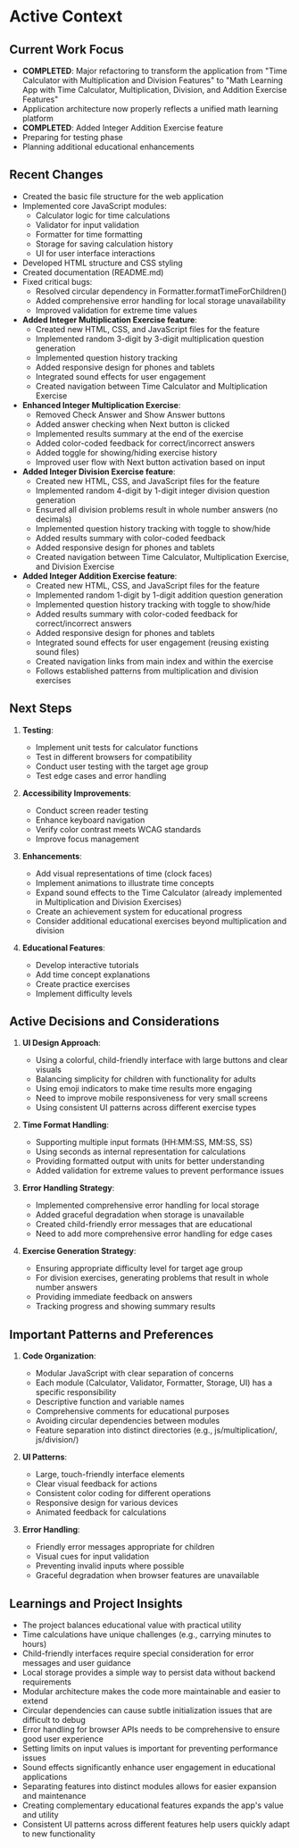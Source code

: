 # Active Context

## Current Work Focus
- **COMPLETED**: Major refactoring to transform the application from "Time Calculator with Multiplication and Division Features" to "Math Learning App with Time Calculator, Multiplication, Division, and Addition Exercise Features"
- Application architecture now properly reflects a unified math learning platform
- **COMPLETED**: Added Integer Addition Exercise feature
- Preparing for testing phase
- Planning additional educational enhancements

## Recent Changes
- Created the basic file structure for the web application
- Implemented core JavaScript modules:
  - Calculator logic for time calculations
  - Validator for input validation
  - Formatter for time formatting
  - Storage for saving calculation history
  - UI for user interface interactions
- Developed HTML structure and CSS styling
- Created documentation (README.md)
- Fixed critical bugs:
  - Resolved circular dependency in Formatter.formatTimeForChildren()
  - Added comprehensive error handling for local storage unavailability
  - Improved validation for extreme time values
- **Added Integer Multiplication Exercise feature**:
  - Created new HTML, CSS, and JavaScript files for the feature
  - Implemented random 3-digit by 3-digit multiplication question generation
  - Implemented question history tracking
  - Added responsive design for phones and tablets
  - Integrated sound effects for user engagement
  - Created navigation between Time Calculator and Multiplication Exercise
- **Enhanced Integer Multiplication Exercise**:
  - Removed Check Answer and Show Answer buttons
  - Added answer checking when Next button is clicked
  - Implemented results summary at the end of the exercise
  - Added color-coded feedback for correct/incorrect answers
  - Added toggle for showing/hiding exercise history
  - Improved user flow with Next button activation based on input
- **Added Integer Division Exercise feature**:
  - Created new HTML, CSS, and JavaScript files for the feature
  - Implemented random 4-digit by 1-digit integer division question generation
  - Ensured all division problems result in whole number answers (no decimals)
  - Implemented question history tracking with toggle to show/hide
  - Added results summary with color-coded feedback
  - Added responsive design for phones and tablets
  - Created navigation between Time Calculator, Multiplication Exercise, and Division Exercise
- **Added Integer Addition Exercise feature**:
  - Created new HTML, CSS, and JavaScript files for the feature
  - Implemented random 1-digit by 1-digit addition question generation
  - Implemented question history tracking with toggle to show/hide
  - Added results summary with color-coded feedback for correct/incorrect answers
  - Added responsive design for phones and tablets
  - Integrated sound effects for user engagement (reusing existing sound files)
  - Created navigation links from main index and within the exercise
  - Follows established patterns from multiplication and division exercises

## Next Steps
1. **Testing**:
   - Implement unit tests for calculator functions
   - Test in different browsers for compatibility
   - Conduct user testing with the target age group
   - Test edge cases and error handling

2. **Accessibility Improvements**:
   - Conduct screen reader testing
   - Enhance keyboard navigation
   - Verify color contrast meets WCAG standards
   - Improve focus management

3. **Enhancements**:
   - Add visual representations of time (clock faces)
   - Implement animations to illustrate time concepts
   - Expand sound effects to the Time Calculator (already implemented in Multiplication and Division Exercises)
   - Create an achievement system for educational progress
   - Consider additional educational exercises beyond multiplication and division

4. **Educational Features**:
   - Develop interactive tutorials
   - Add time concept explanations
   - Create practice exercises
   - Implement difficulty levels

## Active Decisions and Considerations
1. **UI Design Approach**:
   - Using a colorful, child-friendly interface with large buttons and clear visuals
   - Balancing simplicity for children with functionality for adults
   - Using emoji indicators to make time results more engaging
   - Need to improve mobile responsiveness for very small screens
   - Using consistent UI patterns across different exercise types

2. **Time Format Handling**:
   - Supporting multiple input formats (HH:MM:SS, MM:SS, SS)
   - Using seconds as internal representation for calculations
   - Providing formatted output with units for better understanding
   - Added validation for extreme values to prevent performance issues

3. **Error Handling Strategy**:
   - Implemented comprehensive error handling for local storage
   - Added graceful degradation when storage is unavailable
   - Created child-friendly error messages that are educational
   - Need to add more comprehensive error handling for edge cases

4. **Exercise Generation Strategy**:
   - Ensuring appropriate difficulty level for target age group
   - For division exercises, generating problems that result in whole number answers
   - Providing immediate feedback on answers
   - Tracking progress and showing summary results

## Important Patterns and Preferences
1. **Code Organization**:
   - Modular JavaScript with clear separation of concerns
   - Each module (Calculator, Validator, Formatter, Storage, UI) has a specific responsibility
   - Descriptive function and variable names
   - Comprehensive comments for educational purposes
   - Avoiding circular dependencies between modules
   - Feature separation into distinct directories (e.g., js/multiplication/, js/division/)

2. **UI Patterns**:
   - Large, touch-friendly interface elements
   - Clear visual feedback for actions
   - Consistent color coding for different operations
   - Responsive design for various devices
   - Animated feedback for calculations

3. **Error Handling**:
   - Friendly error messages appropriate for children
   - Visual cues for input validation
   - Preventing invalid inputs where possible
   - Graceful degradation when browser features are unavailable

## Learnings and Project Insights
- The project balances educational value with practical utility
- Time calculations have unique challenges (e.g., carrying minutes to hours)
- Child-friendly interfaces require special consideration for error messages and user guidance
- Local storage provides a simple way to persist data without backend requirements
- Modular architecture makes the code more maintainable and easier to extend
- Circular dependencies can cause subtle initialization issues that are difficult to debug
- Error handling for browser APIs needs to be comprehensive to ensure good user experience
- Setting limits on input values is important for preventing performance issues
- Sound effects significantly enhance user engagement in educational applications
- Separating features into distinct modules allows for easier expansion and maintenance
- Creating complementary educational features expands the app's value and utility
- Consistent UI patterns across different features help users quickly adapt to new functionality
